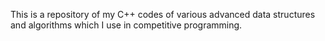 This is a repository of my C++ codes of various advanced data structures and algorithms which I use in competitive programming.
